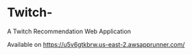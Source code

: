 # Twitch-
A Twitch Recommendation Web Application

Available on https://u5v6gtkbrw.us-east-2.awsapprunner.com/
